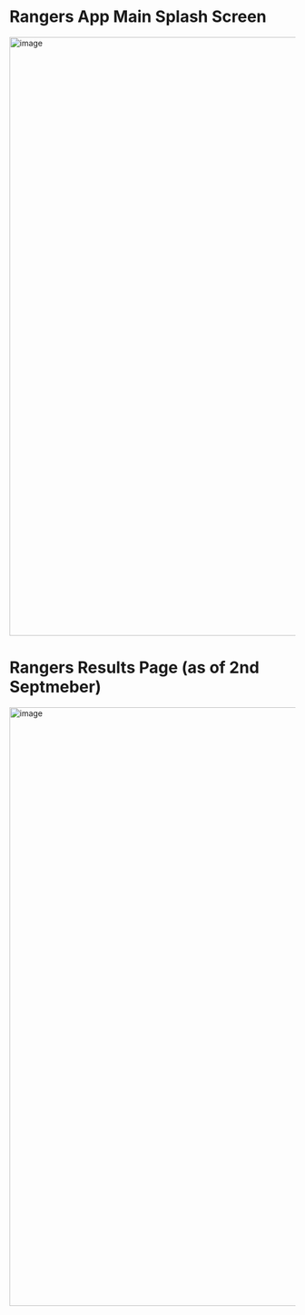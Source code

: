 # Rangers App Main Splash Screen
<img width="2104" height="1054" alt="image" src="https://github.com/user-attachments/assets/e63914cb-c00b-45bb-9987-1ebf68e7924b" />

# Rangers Results Page (as of 2nd Septmeber)
<img width="2816" height="1054" alt="image" src="https://github.com/user-attachments/assets/b8ec6aa1-8482-4e36-bdf3-2ea0c9271e4a" />




